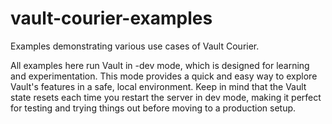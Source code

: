 # vault-courier-examples
Examples demonstrating various use cases of Vault Courier.

All examples here run Vault in -dev mode, which is designed for learning and experimentation. This mode provides a quick and easy way to explore Vault's features in a safe, local environment. Keep in mind that the Vault state resets each time you restart the server in dev mode, making it perfect for testing and trying things out before moving to a production setup.
